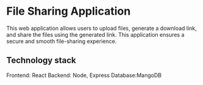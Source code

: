 # File Sharing Application

This web application allows users to upload files, generate a download link, and share the files using the generated link. This application ensures a secure and smooth file-sharing experience.

## Technology stack
Frontend: React
Backend: Node, Express
Database:MangoDB



















